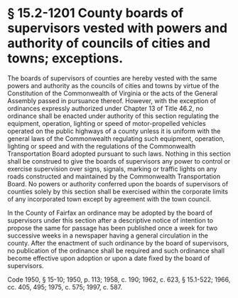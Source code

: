 # § 15.2-1201 County boards of supervisors vested with powers and authority of councils of cities and towns; exceptions.

<p>The boards of supervisors of counties are hereby vested with the same powers and authority as the councils of cities and towns by virtue of the Constitution of the Commonwealth of Virginia or the acts of the General Assembly passed in pursuance thereof. However, with the exception of ordinances expressly authorized under Chapter 13 of Title 46.2, no ordinance shall be enacted under authority of this section regulating the equipment, operation, lighting or speed of motor-propelled vehicles operated on the public highways of a county unless it is uniform with the general laws of the Commonwealth regulating such equipment, operation, lighting or speed and with the regulations of the Commonwealth Transportation Board adopted pursuant to such laws. Nothing in this section shall be construed to give the boards of supervisors any power to control or exercise supervision over signs, signals, marking or traffic lights on any roads constructed and maintained by the Commonwealth Transportation Board. No powers or authority conferred upon the boards of supervisors of counties solely by this section shall be exercised within the corporate limits of any incorporated town except by agreement with the town council.</p><p>In the County of Fairfax an ordinance may be adopted by the board of supervisors under this section after a descriptive notice of intention to propose the same for passage has been published once a week for two successive weeks in a newspaper having a general circulation in the county. After the enactment of such ordinance by the board of supervisors, no publication of the ordinance shall be required and such ordinance shall become effective upon adoption or upon a date fixed by the board of supervisors.</p><p>Code 1950, § 15-10; 1950, p. 113; 1958, c. 190; 1962, c. 623, § 15.1-522; 1966, cc. 405, 495; 1975, c. 575; 1997, c. 587.</p>